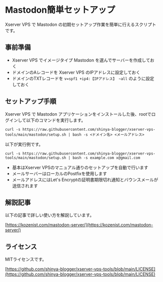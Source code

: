 # Mastodon簡単セットアップ

Xserver VPS で Mastodon の初期セットアップ作業を簡単に行えるスクリプトです。

## 事前準備
- Xserver VPS でイメージタイプ Mastodon を選んでサーバーを作成しておく
- ドメインのAレコードを Xserver VPS のIPアドレスに設定しておく
- ドメインのTXTレコードを `v=spf1 +ip4:【IPアドレス】 ~all` のように設定しておく

## セットアップ手順
Xserver VPS で Mastodon アプリケーションをインストールした後、rootでログインして以下のコマンドを実行します。
```
curl -s https://raw.githubusercontent.com/shinya-blogger/xserver-vps-tools/main/mastodon/setup.sh | bash -s <ドメイン名> <メールアドレス>
```
以下が実行例です。
```
curl -s https://raw.githubusercontent.com/shinya-blogger/xserver-vps-tools/main/mastodon/setup.sh | bash -s example.com x@gmail.com
```
- 基本はXserver VPSのマニュアル通りのセットアップを自動で行います
- メールサーバーはローカルのPostfixを使用します
- メールアドレスにはLet's Encryptの証明書期限切れ通知とバウンスメールが送信されます


## 解説記事

以下の記事で詳しい使い方を解説しています。

[https://kozenist.com/mastodon-server/](https://kozenist.com/mastodon-server/)


## ライセンス

MITライセンスです。

[https://github.com/shinya-blogger/xserver-vps-tools/blob/main/LICENSE](https://github.com/shinya-blogger/xserver-vps-tools/blob/main/LICENSE)